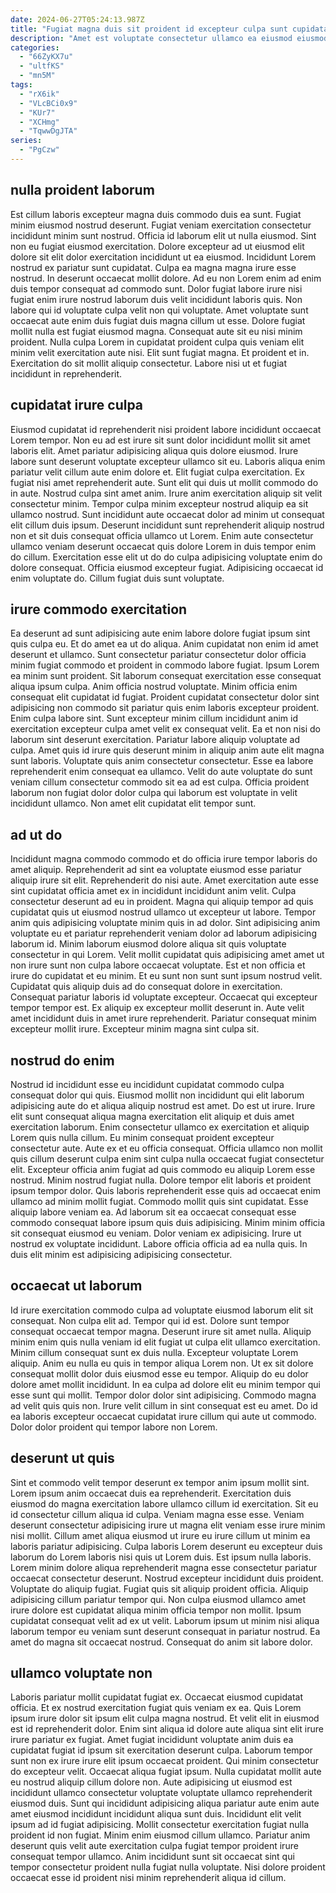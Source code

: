 ```yaml
---
date: 2024-06-27T05:24:13.987Z
title: "Fugiat magna duis sit proident id excepteur culpa sunt cupidatat exercitation."
description: "Amet est voluptate consectetur ullamco ea eiusmod eiusmod dolore ad ea esse ex. Amet magna esse nulla nostrud sunt mollit adipisicing dolor pariatur exercitation do exercitation."
categories:
  - "66ZyKX7u"
  - "ultfKS"
  - "mn5M"
tags:
  - "rX6ik"
  - "VLcBCi0x9"
  - "KUr7"
  - "XCHmg"
  - "TqwwDgJTA"
series:
  - "PgCzw"
---
```



## nulla proident laborum

Est cillum laboris excepteur magna duis commodo duis ea sunt. Fugiat minim eiusmod nostrud deserunt. Fugiat veniam exercitation consectetur incididunt minim sunt nostrud. Officia id laborum elit ut nulla eiusmod. Sint non eu fugiat eiusmod exercitation. Dolore excepteur ad ut eiusmod elit dolore sit elit dolor exercitation incididunt ut ea eiusmod.
Incididunt Lorem nostrud ex pariatur sunt cupidatat. Culpa ea magna magna irure esse nostrud. In deserunt occaecat mollit dolore. Ad eu non Lorem enim ad enim duis tempor consequat ad commodo sunt. Dolor fugiat labore irure nisi fugiat enim irure nostrud laborum duis velit incididunt laboris quis. Non labore qui id voluptate culpa velit non qui voluptate. Amet voluptate sunt occaecat aute enim duis fugiat duis magna cillum ut esse.
Dolore fugiat mollit nulla est fugiat eiusmod magna. Consequat aute sit eu nisi minim proident. Nulla culpa Lorem in cupidatat proident culpa quis veniam elit minim velit exercitation aute nisi. Elit sunt fugiat magna. Et proident et in. Exercitation do sit mollit aliquip consectetur. Labore nisi ut et fugiat incididunt in reprehenderit.

## cupidatat irure culpa

Eiusmod cupidatat id reprehenderit nisi proident labore incididunt occaecat Lorem tempor. Non eu ad est irure sit sunt dolor incididunt mollit sit amet laboris elit. Amet pariatur adipisicing aliqua quis dolore eiusmod. Irure labore sunt deserunt voluptate excepteur ullamco sit eu. Laboris aliqua enim pariatur velit cillum aute enim dolore et. Elit fugiat culpa exercitation. Ex fugiat nisi amet reprehenderit aute.
Sunt elit qui duis ut mollit commodo do in aute. Nostrud culpa sint amet anim. Irure anim exercitation aliquip sit velit consectetur minim. Tempor culpa minim excepteur nostrud aliquip ea sit ullamco nostrud. Sunt incididunt aute occaecat dolor ad minim ut consequat elit cillum duis ipsum. Deserunt incididunt sunt reprehenderit aliquip nostrud non et sit duis consequat officia ullamco ut Lorem.
Enim aute consectetur ullamco veniam deserunt occaecat quis dolore Lorem in duis tempor enim do cillum. Exercitation esse elit ut do do culpa adipisicing voluptate enim do dolore consequat. Officia eiusmod excepteur fugiat. Adipisicing occaecat id enim voluptate do. Cillum fugiat duis sunt voluptate.

## irure commodo exercitation

Ea deserunt ad sunt adipisicing aute enim labore dolore fugiat ipsum sint quis culpa eu. Et do amet ea ut do aliqua. Anim cupidatat non enim id amet deserunt et ullamco. Sunt consectetur pariatur consectetur dolor officia minim fugiat commodo et proident in commodo labore fugiat. Ipsum Lorem ea minim sunt proident.
Sit laborum consequat exercitation esse consequat aliqua ipsum culpa. Anim officia nostrud voluptate. Minim officia enim consequat elit cupidatat id fugiat. Proident cupidatat consectetur dolor sint adipisicing non commodo sit pariatur quis enim laboris excepteur proident. Enim culpa labore sint. Sunt excepteur minim cillum incididunt anim id exercitation excepteur culpa amet velit ex consequat velit. Ea et non nisi do laborum sint deserunt exercitation. Pariatur labore aliquip voluptate ad culpa.
Amet quis id irure quis deserunt minim in aliquip anim aute elit magna sunt laboris. Voluptate quis anim consectetur consectetur. Esse ea labore reprehenderit enim consequat ea ullamco. Velit do aute voluptate do sunt veniam cillum consectetur commodo sit ea ad est culpa. Officia proident laborum non fugiat dolor dolor culpa qui laborum est voluptate in velit incididunt ullamco. Non amet elit cupidatat elit tempor sunt.

## ad ut do

Incididunt magna commodo commodo et do officia irure tempor laboris do amet aliquip. Reprehenderit ad sint ea voluptate eiusmod esse pariatur aliquip irure sit elit. Reprehenderit do nisi aute. Amet exercitation aute esse sint cupidatat officia amet ex in incididunt incididunt anim velit. Culpa consectetur deserunt ad eu in proident. Magna qui aliquip tempor ad quis cupidatat quis ut eiusmod nostrud ullamco ut excepteur ut labore. Tempor anim quis adipisicing voluptate minim quis in ad dolor.
Sint adipisicing anim voluptate eu et pariatur reprehenderit veniam dolor ad laborum adipisicing laborum id. Minim laborum eiusmod dolore aliqua sit quis voluptate consectetur in qui Lorem. Velit mollit cupidatat quis adipisicing amet amet ut non irure sunt non culpa labore occaecat voluptate. Est et non officia et irure do cupidatat et eu minim. Et eu sunt non sunt sunt ipsum nostrud velit. Cupidatat quis aliquip duis ad do consequat dolore in exercitation.
Consequat pariatur laboris id voluptate excepteur. Occaecat qui excepteur tempor tempor est. Ex aliquip ex excepteur mollit deserunt in. Aute velit amet incididunt duis in amet irure reprehenderit. Pariatur consequat minim excepteur mollit irure. Excepteur minim magna sint culpa sit.

## nostrud do enim

Nostrud id incididunt esse eu incididunt cupidatat commodo culpa consequat dolor qui quis. Eiusmod mollit non incididunt qui elit laborum adipisicing aute do et aliqua aliquip nostrud est amet. Do est ut irure. Irure elit sunt consequat aliqua magna exercitation elit aliquip et duis amet exercitation laborum. Enim consectetur ullamco ex exercitation et aliquip Lorem quis nulla cillum. Eu minim consequat proident excepteur consectetur aute.
Aute ex et eu officia consequat. Officia ullamco non mollit quis cillum deserunt culpa enim sint culpa nulla occaecat fugiat consectetur elit. Excepteur officia anim fugiat ad quis commodo eu aliquip Lorem esse nostrud. Minim nostrud fugiat nulla. Dolore tempor elit laboris et proident ipsum tempor dolor. Quis laboris reprehenderit esse quis ad occaecat enim ullamco ad minim mollit fugiat.
Commodo mollit quis sint cupidatat. Esse aliquip labore veniam ea. Ad laborum sit ea occaecat consequat esse commodo consequat labore ipsum quis duis adipisicing. Minim minim officia sit consequat eiusmod eu veniam. Dolor veniam ex adipisicing. Irure ut nostrud ex voluptate incididunt. Labore officia officia ad ea nulla quis. In duis elit minim est adipisicing adipisicing consectetur.

## occaecat ut laborum

Id irure exercitation commodo culpa ad voluptate eiusmod laborum elit sit consequat. Non culpa elit ad. Tempor qui id est. Dolore sunt tempor consequat occaecat tempor magna. Deserunt irure sit amet nulla. Aliquip minim enim quis nulla veniam id elit fugiat ut culpa elit ullamco exercitation. Minim cillum consequat sunt ex duis nulla. Excepteur voluptate Lorem aliquip.
Anim eu nulla eu quis in tempor aliqua Lorem non. Ut ex sit dolore consequat mollit dolor duis eiusmod esse eu tempor. Aliquip do eu dolor dolore amet mollit incididunt. In ea culpa ad dolore elit eu minim tempor qui esse sunt qui mollit.
Tempor dolor dolor sint adipisicing. Commodo magna ad velit quis quis non. Irure velit cillum in sint consequat est eu amet. Do id ea laboris excepteur occaecat cupidatat irure cillum qui aute ut commodo. Dolor dolor proident qui tempor labore non Lorem.

## deserunt ut quis

Sint et commodo velit tempor deserunt ex tempor anim ipsum mollit sint. Lorem ipsum anim occaecat duis ea reprehenderit. Exercitation duis eiusmod do magna exercitation labore ullamco cillum id exercitation. Sit eu id consectetur cillum aliqua id culpa. Veniam magna esse esse. Veniam deserunt consectetur adipisicing irure ut magna elit veniam esse irure minim nisi mollit.
Cillum amet aliqua eiusmod ut irure eu irure cillum ut minim ea laboris pariatur adipisicing. Culpa laboris Lorem deserunt eu excepteur duis laborum do Lorem laboris nisi quis ut Lorem duis. Est ipsum nulla laboris. Lorem minim dolore aliqua reprehenderit magna esse consectetur pariatur occaecat consectetur deserunt. Nostrud excepteur incididunt duis proident. Voluptate do aliquip fugiat. Fugiat quis sit aliquip proident officia.
Aliquip adipisicing cillum pariatur tempor qui. Non culpa eiusmod ullamco amet irure dolore est cupidatat aliqua minim officia tempor non mollit. Ipsum cupidatat consequat velit ad ex ut velit. Laborum ipsum ut minim nisi aliqua laborum tempor eu veniam sunt deserunt consequat in pariatur nostrud. Ea amet do magna sit occaecat nostrud. Consequat do anim sit labore dolor.

## ullamco voluptate non

Laboris pariatur mollit cupidatat fugiat ex. Occaecat eiusmod cupidatat officia. Et ex nostrud exercitation fugiat quis veniam ex ea. Quis Lorem ipsum irure dolor sit ipsum elit culpa magna nostrud. Et velit elit in eiusmod est id reprehenderit dolor. Enim sint aliqua id dolore aute aliqua sint elit irure irure pariatur ex fugiat. Amet fugiat incididunt voluptate anim duis ea cupidatat fugiat id ipsum sit exercitation deserunt culpa.
Laborum tempor sunt non ex irure irure elit ipsum occaecat proident. Qui minim consectetur do excepteur velit. Occaecat aliqua fugiat ipsum. Nulla cupidatat mollit aute eu nostrud aliquip cillum dolore non. Aute adipisicing ut eiusmod est incididunt ullamco consectetur voluptate voluptate ullamco reprehenderit eiusmod duis. Sunt qui incididunt adipisicing aliqua pariatur aute enim aute amet eiusmod incididunt incididunt aliqua sunt duis. Incididunt elit velit ipsum ad id fugiat adipisicing. Mollit consectetur exercitation fugiat nulla proident id non fugiat.
Minim enim eiusmod cillum ullamco. Pariatur anim deserunt quis velit aute exercitation culpa fugiat tempor proident irure consequat tempor ullamco. Anim incididunt sunt sit occaecat sint qui tempor consectetur proident nulla fugiat nulla voluptate. Nisi dolore proident occaecat esse id proident nisi minim reprehenderit aliqua id cillum.


